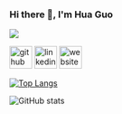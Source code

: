### Hi there 👋, I'm Hua Guo
![](https://cdn.cp.adobe.io/content/2/dcx/e0ad4a4e-e1ac-404f-9aa7-77a968110f2a/rendition/preview.jpg/version/3/format/jpg/dimension/width/size/1200)




[<img src='https://cdn.jsdelivr.net/npm/simple-icons@3.0.1/icons/github.svg' alt='github' height='40'>](https://github.com/xiaoye-hua)  [<img src='https://cdn.jsdelivr.net/npm/simple-icons@3.0.1/icons/linkedin.svg' alt='linkedin' height='40'>](https://www.linkedin.com/in/guo-hua/)  [<img src='https://cdn.jsdelivr.net/npm/simple-icons@3.0.1/icons/icloud.svg' alt='website' height='40'>](https://xiaoye-hua.github.io/)  

[![Top Langs](https://github-readme-stats.vercel.app/api/top-langs/?username=xiaoye-hua)](https://github.com/anuraghazra/github-readme-stats)

![GitHub stats](https://github-readme-stats.vercel.app/api?username=xiaoye-hua&show_icons=true)  
